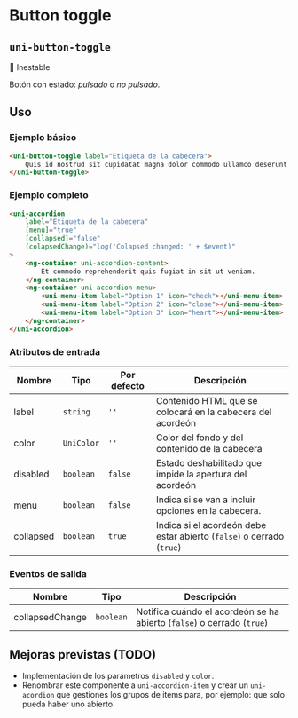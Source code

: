 Button toggle
===================
`uni-button-toggle`
---
:red_circle: Inestable

Botón con estado: *pulsado* o *no pulsado*.

## Uso

### Ejemplo básico

```html
<uni-button-toggle label="Etiqueta de la cabecera">
    Quis id nostrud sit cupidatat magna dolor commodo ullamco deserunt id est laboris pariatur. 
</uni-button-toggle>
```

### Ejemplo completo
```html
<uni-accordion
    label="Etiqueta de la cabecera"
    [menu]="true"
    [collapsed]="false"
    (colapsedChange)="log('Colapsed changed: ' + $event)"
>
    <ng-container uni-accordion-content>
        Et commodo reprehenderit quis fugiat in sit ut veniam.
    </ng-container>
    <ng-container uni-accordion-menu>
        <uni-menu-item label="Option 1" icon="check"></uni-menu-item>
        <uni-menu-item label="Option 2" icon="close"></uni-menu-item>
        <uni-menu-item label="Option 3" icon="heart"></uni-menu-item>
    </ng-container>
</uni-accordion>
```

### Atributos de entrada

| Nombre      | Tipo        | Por defecto | Descripción 
| ----------- | ----------- | ----------- | -----------
| label       | `string`    | `''`        | Contenido HTML que se colocará en la cabecera del acordeón
| color       | `UniColor`  | `''`        | Color del fondo y del contenido de la cabecera
| disabled    | `boolean`   | `false`     | Estado deshabilitado que impide la apertura del acordeón
| menu     | `boolean`   | `false`     | Indica si se van a incluir opciones en la cabecera.
| collapsed   | `boolean`   | `true`      | Indica si el acordeón debe estar abierto (`false`) o cerrado (`true`)

### Eventos de salida

| Nombre          | Tipo      | Descripción
| --------------- | --------- | -----------
| collapsedChange | `boolean` | Notifica cuándo el acordeón se ha abierto (`false`) o cerrado (`true`)

## Mejoras previstas (TODO)

- Implementación de los parámetros `disabled` y `color`.
- Renombrar este componente a `uni-accordion-item` y crear un `uni-acordion` que gestiones los grupos de items para, por ejemplo: que solo pueda haber uno abierto.

